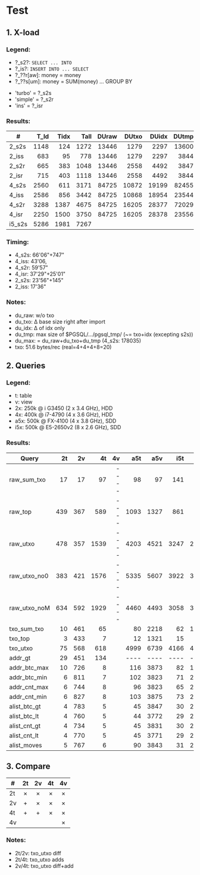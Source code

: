 # Test

## 1. X-load

### Legend:

- ?_s2?: `SELECT ... INTO`
- ?_is?: `INSERT INTO ... SELECT`
- ?_??r[aw]: money = money
- ?_??s[um]: money = SUM(money) ... GROUP BY
+ 'turbo' = ?_s2s
+ 'simple' = ?_s2r
+ 'ins' = ?_isr

### Results:

\#    | T_ld | Tidx | Tall | DUraw | DUtxo | DUidx | DUtmp |  Records  |
------|-----:|-----:|-----:|------:|------:|------:|------:|----------:|
2_s2s | 1148 |  124 | 1272 | 13446 |  1279 |  2297 | 13600 |  26231270 |
2_iss |  683 |   95 |  778 | 13446 |  1279 |  2297 |  3844 |  26231270 |
2_s2r |  665 |  383 | 1048 | 13446 |  2558 |  4492 |  3847 |  52356696 |
2_isr |  715 |  403 | 1118 | 13446 |  2558 |  4492 |  3844 |  52356696 |
4_s2s | 2560 |  611 | 3171 | 84725 | 10872 | 19199 | 82455 | 220965455 |
4_iss | 2586 |  856 | 3442 | 84725 | 10868 | 18954 | 23544 | 220965455 |
4_s2r | 3288 | 1387 | 4675 | 84725 | 16205 | 28377 | 72029 | 330788828 |
4_isr | 2250 | 1500 | 3750 | 84725 | 16205 | 28378 | 23556 | 330788828 |
i5_s2s| 5286 | 1981 | 7267 |       |       |       |       |        |

### Timing:

- 4_s2s: 66'06"+747"
- 4_iss: 43'06,
- 4_s2r: 59'57"
- 4_isr: 37'29"+25'01"
- 2_s2s: 23'56"+145"
- 2_iss: 17'36"

### Notes:

- du_raw: w/o txo
- du_txo: &Delta; base size right after import
- du_idx: &Delta; of idx only
- du_tmp: max size of $PGSQL/.../pgsql_tmp/ (~= txo+idx (excepting s2s))
- du_max: = du_raw+du_txo+du_tmp (4_s2s: 178035)
- txo: 51.6 bytes/rec (real=4+4+4+8=20)

## 2. Queries

### Legend:

- t: table
- v: view
- 2x:  250k @ i G3450   (2 x 3.4 GHz), HDD
- 4x:  400k @ i7-4790   (4 x 3.6 GHz), HDD
- a5x: 500k @ FX-4100   (4 x 3.8 GHz), SDD
- i5x: 500k @ E5-2650v2 (8 x 2.6 GHz), SDD

### Results:

Query         |  2t |  2v |   4t |   4v |  a5t |  a5v |  i5t |  i5v |
--------------|----:|----:|-----:|-----:|-----:|-----:|-----:|-----:|
raw\_sum_txo  |  17 |  17 |   97 | ---- |   98 |   97 |  141 |  133 |
raw_top       | 439 | 367 |  589 | ---- | 1093 | 1327 |  861 |  964 |
raw_utxo      | 478 | 357 | 1539 | ---- | 4203 | 4521 | 3247 | 2941 |
raw\_utxo_no0 | 383 | 421 | 1576 | ---- | 5335 | 5607 | 3922 | 3987 |
raw\_utxo_noM | 634 | 592 | 1929 | ---- | 4460 | 4493 | 3058 | 3139 |
txo\_sum_txo  |  10 | 461 |   65 |      |   80 | 2218 |   62 | 1257 |
txo_top       |   3 | 433 |    7 |      |   12 | 1321 |   15 |  775 |
txo_utxo      |  75 | 568 |  618 |      | 4999 | 6739 | 4166 | 4882 |
addr_gt       |  29 | 451 |  134 |      | ---- | ---- | ---- | ---- |
addr\_btc_max |  10 | 726 |    8 |      |  116 | 3873 |   82 | 1888 |
addr\_btc_min |   6 | 811 |    7 |      |  102 | 3823 |   71 | 2366 |
addr\_cnt_max |   6 | 744 |    8 |      |   96 | 3823 |   65 | 2403 |
addr\_cnt_min |   6 | 827 |    8 |      |  103 | 3875 |   73 | 2021 |
alist\_btc_gt |   4 | 783 |    5 |      |   45 | 3847 |   30 | 2503 |
alist\_btc_lt |   4 | 760 |    5 |      |   44 | 3772 |   29 | 2084 |
alist\_cnt_gt |   4 | 734 |    5 |      |   45 | 3831 |   30 | 2420 |
alist\_cnt_lt |   4 | 770 |    5 |      |   45 | 3771 |   29 | 2455 |
alist_moves   |   5 | 767 |    6 |      |   90 | 3843 |   31 | 2260 |

## 3. Compare

\# |2t |2v |4t |4v
---|:-:|:-:|:-:|:-:
2t | × | × | × | ×
2v | + | × | × | ×
4t | + | + | × | ×
4v |   |   |   | ×

### Notes:

- 2t/2v: txo_utxo diff
- 2t/4t: txo_utxo adds
- 2v/4t: txo_utxo diff+add

